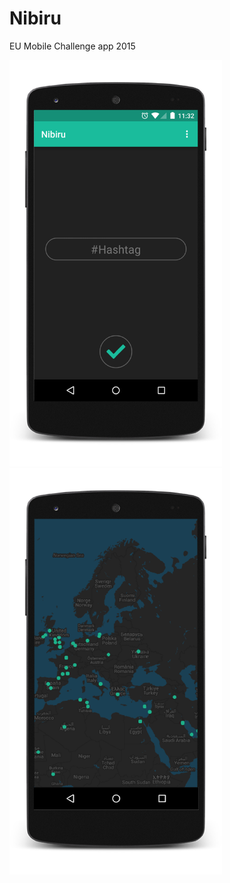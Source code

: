 Nibiru
======

EU Mobile Challenge app 2015

<img src="https://raw.githubusercontent.com/NibirusLab/Nibiru-server/master/principal.png" height="650px"/>
<img src="https://raw.githubusercontent.com/NibirusLab/Nibiru-server/master/mapa.png" height="650px"/>
